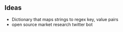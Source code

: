 ## Ideas

* Dictionary that maps strings to regex key, value pairs
* open source market research twitter bot

